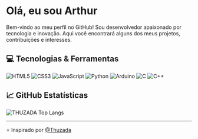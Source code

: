 # Olá, eu sou Arthur

Bem-vindo ao meu perfil no GitHub! Sou desenvolvedor apaixonado por tecnologia e inovação. Aqui você encontrará alguns dos meus projetos, contribuições e interesses.

## 💻 Tecnologias & Ferramentas

![HTML5](https://img.shields.io/badge/-HTML5-E34F26?style=flat-square&logo=html5&logoColor=white)
![CSS3](https://img.shields.io/badge/-CSS3-1572B6?style=flat-square&logo=css3)
![JavaScript](https://img.shields.io/badge/-JavaScript-F7DF1E?style=flat-square&logo=javascript&logoColor=black)
![Python](https://img.shields.io/badge/-Python-3776AB?style=flat-square&logo=python&logoColor=white)
![Arduino](https://img.shields.io/badge/-Arduino-00979D?style=flat-square&logo=arduino&logoColor=white)
![C](https://img.shields.io/badge/-C-A8B9CC?style=flat-square&logo=c&logoColor=white)
![C++](https://img.shields.io/badge/-C++-00599C?style=flat-square&logo=c%2B%2B&logoColor=white)

## 📈 GitHub Estatísticas

![THUZADA Top Langs](https://github-readme-stats.vercel.app/api/top-langs/?username=thuzada&layout=compact&theme=radical)  


---

⭐️ Inspirado por [@Thuzada](https://github.com/thuzada)
